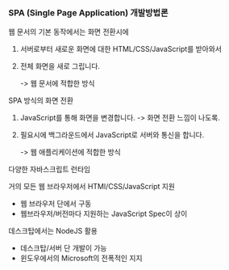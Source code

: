 ### SPA (Single Page Application)  개발방법론

웹 문서의 기본 동작에서는 화면 전환시에

1.  서버로부터 새로운 화면에 대한 HTML/CSS/JavaScript를 받아와서

2. 전체 화면을 새로 그립니다.

   -> 웹 문서에 적합한 방식



SPA 방식의 화면 전환

1. JavaScript를 통해 화면을 변경합니다. -> 화면 전환 느낌이 나도록.

2. 필요시에 백그라운드에서 JavaScript로 서버와 통신을 합니다.

   -> 웹 애플리케이션에 적합한 방식



다양한 자바스크립트 런타임

거의 모든 웹 브라우저에서 HTMl/CSS/JavaScript 지원

- 웹 브라우저 단에서 구동
- 웹브라우저/버전마다 지원하는 JavaScript Spec이 상이

데스크탑에서는 NodeJS 활용

- 데스크탑/서버 단 개발이 가능
- 윈도우에서의 Microsoft의 전폭적인 지지





